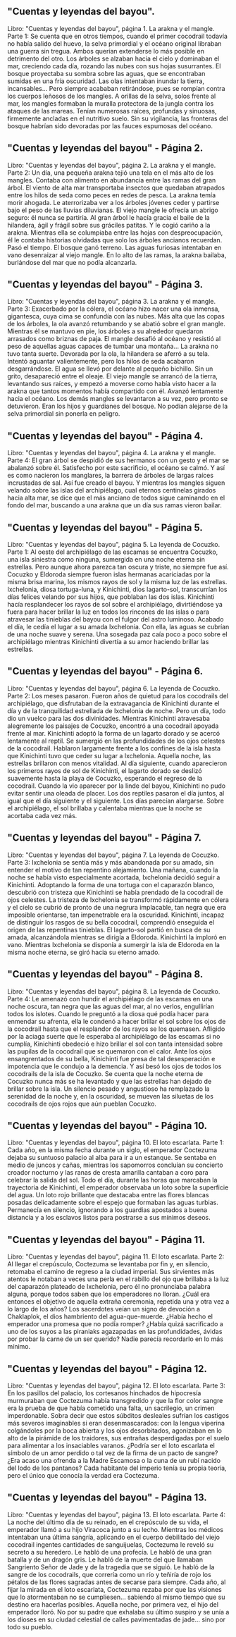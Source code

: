 ## "Cuentas y leyendas del bayou".
Libro: "Cuentas y leyendas del bayou", página 1.
La arakna y el mangle. Parte 1:
Se cuenta que en otros tiempos, cuando el primer cocodrail todavía no había salido del huevo, la selva primordial y el océano original libraban una guerra sin tregua. Ambos querían extenderse lo más posible en detrimento del otro. Los árboles se alzaban hacia el cielo y dominaban el mar, creciendo cada día, rozando las nubes con sus hojas susurrantes. El bosque proyectaba su sombra sobre las aguas, que se encontraban sumidas en una fría oscuridad. Las olas intentaban inundar la tierra, incansables... Pero siempre acababan retirándose, pues se rompían contra los cuerpos leñosos de los mangles.
A orillas de la selva, solos frente al mar, los mangles formaban la muralla protectora de la jungla contra los ataques de las mareas. Tenían numerosas raíces, profundas y sinuosas, firmemente ancladas en el nutritivo suelo. Sin su vigilancia, las fronteras del bosque habrían sido devoradas por las fauces espumosas del océano.

## "Cuentas y leyendas del bayou" - Página 2.
Libro: "Cuentas y leyendas del bayou", página 2.
La arakna y el mangle. Parte 2:
Un día, una pequeña arakna tejió una tela en el más alto de los mangles. Contaba con alimento en abundancia entre las ramas del gran árbol. El viento de alta mar transportaba insectos que quedaban atrapados entre los hilos de seda como peces en redes de pesca. La arakna temía morir ahogada. Le aterrorizaba ver a los árboles jóvenes ceder y partirse bajo el peso de las lluvias diluvianas. El viejo mangle le ofrecía un abrigo seguro: él nunca se partiría.
Al gran árbol le hacía gracia el baile de la hilandera, ágil y frágil sobre sus gráciles patitas. Y le cogió cariño a la arakna. Mientras ella se columpiaba entre las hojas con despreocupación, él le contaba historias olvidadas que solo los árboles ancianos recuerdan.
Pasó el tiempo. El bosque ganó terreno. Las aguas furiosas intentaban en vano desenraizar al viejo mangle. En lo alto de las ramas, la arakna bailaba, burlándose del mar que no podía alcanzarla.

## "Cuentas y leyendas del bayou" - Página 3.
Libro: "Cuentas y leyendas del bayou", página 3.
La arakna y el mangle. Parte 3:
Exacerbado por la cólera, el océano hizo nacer una ola inmensa, gigantesca, cuya cima se confundía con las nubes. Más alta que las copas de los árboles, la ola avanzó retumbando y se abatió sobre el gran mangle. Mientras él se mantuvo en pie, los árboles a su alrededor quedaron arrasados como briznas de paja. El mangle desafió al océano y resistió al peso de aquellas aguas capaces de tumbar una montaña... La arakna no tuvo tanta suerte.
Devorada por la ola, la hilandera se aferró a su tela. Intentó aguantar valientemente, pero los hilos de seda acabaron desgarrándose. El agua se llevó por delante al pequeño bichillo. Sin un grito, desapareció entre el oleaje.
El viejo mangle se arrancó de la tierra, levantando sus raíces, y empezó a moverse como había visto hacer a la arakna que tantos momentos había compartido con él. Avanzó lentamente hacia el océano. Los demás mangles se levantaron a su vez, pero pronto se detuvieron. Eran los hijos y guardianes del bosque. No podían alejarse de la selva primordial sin ponerla en peligro.

## "Cuentas y leyendas del bayou" - Página 4.
Libro: "Cuentas y leyendas del bayou", página 4.
La arakna y el mangle. Parte 4:
El gran árbol se despidió de sus hermanos con un gesto y el mar se abalanzó sobre él. Satisfecho por este sacrificio, el océano se calmó.
Y así es como nacieron los manglares, la barrera de árboles de largas raíces incrustadas de sal. Así fue creado el bayou. Y mientras los mangles siguen velando sobre las islas del archipiélago, cual eternos centinelas girados hacia alta mar, se dice que el más anciano de todos sigue caminando en el fondo del mar, buscando a una arakna que un día sus ramas vieron bailar.

## "Cuentas y leyendas del bayou" - Página 5.
Libro: "Cuentas y leyendas del bayou", página 5.
La leyenda de Cocuzko. Parte 1:
Al oeste del archipiélago de las escamas se encuentra Cocuzko, una isla siniestra como ninguna, sumergida en una noche eterna sin estrellas. Pero aunque ahora parezca tan oscura y triste, no siempre fue así.
Cocuzko y Eldoroda siempre fueron islas hermanas acariciadas por la misma brisa marina, los mismos rayos de sol y la misma luz de las estrellas. Ixchelonia, diosa tortuga-luna, y Kinichinti, dios lagarto-sol, transcurrían los días felices velando por sus hijos, que poblaban las dos islas. Kinichinti hacía resplandecer los rayos de sol sobre el archipiélago, divirtiéndose ya fuera para hacer brillar la luz en todos los rincones de las islas o para atravesar las tinieblas del bayou con el fulgor del astro luminoso. Acabado el día, le cedía el lugar a su amada Ixchelonia. Con ella, las aguas se cubrían de una noche suave y serena. Una sosegada paz caía poco a poco sobre el archipiélago mientras Kinichinti divertía a su amor haciendo brillar las estrellas.

## "Cuentas y leyendas del bayou" - Página 6.
Libro: "Cuentas y leyendas del bayou", página 6.
La leyenda de Cocuzko. Parte 2:
Los meses pasaron. Fueron años de quietud para los cocodrails del archipiélago, que disfrutaban de la extravagancia de Kinichinti durante el día y de la tranquilidad estrellada de Ixchelonia de noche. Pero un día, todo dio un vuelco para las dos divinidades. Mientras Kinichinti atravesaba alegremente los paisajes de Cocuzko, encontró a una cocodrail apoyada frente al mar. Kinichinti adoptó la forma de un lagarto dorado y se acercó lentamente al reptil. Se sumergió en las profundidades de los ojos celestes de la cocodrail. Hablaron largamente frente a los confines de la isla hasta que Kinichinti tuvo que ceder su lugar a Ixchelonia. Aquella noche, las estrellas brillaron con menos vitalidad.
Al día siguiente, cuando aparecieron los primeros rayos de sol de Kinichinti, el lagarto dorado se deslizó suavemente hasta la playa de Cocuzko, esperando el regreso de la cocodrail. Cuando la vio aparecer por la linde del bayou, Kinichinti no pudo evitar sentir una oleada de placer. Los dos reptiles pasaron el día juntos, al igual que el día siguiente y el siguiente. Los días parecían alargarse. Sobre el archipiélago, el sol brillaba y calentaba mientras que la noche se acortaba cada vez más.

## "Cuentas y leyendas del bayou" - Página 7.
Libro: "Cuentas y leyendas del bayou", página 7.
La leyenda de Cocuzko. Parte 3:
Ixchelonia se sentía más y más abandonada por su amado, sin entender el motivo de tan repentino alejamiento. Una mañana, cuando la noche se había visto especialmente acortada, Ixchelonia decidió seguir a Kinichinti. Adoptando la forma de una tortuga con el caparazón blanco, descubrió con tristeza que Kinichinti se había prendado de la cocodrail de ojos celestes. La tristeza de Ixchelonia se transformó rápidamente en cólera y el cielo se cubrió de pronto de una negrura implacable, tan negra que era imposible orientarse, tan impenetrable era la oscuridad. Kinichinti, incapaz de distinguir los rasgos de su bella cocodrail, comprendió enseguida el origen de las repentinas tinieblas.
El lagarto-sol partió en busca de su amada, alcanzándola mientras se dirigía a Eldoroda. Kinichinti la imploró en vano. Mientras Ixchelonia se disponía a sumergir la isla de Eldoroda en la misma noche eterna, se giró hacia su eterno amado.

## "Cuentas y leyendas del bayou" - Página 8.
Libro: "Cuentas y leyendas del bayou", página 8.
La leyenda de Cocuzko. Parte 4:
Le amenazó con hundir el archipiélago de las escamas en una noche oscura, tan negra que las aguas del mar, al no verlos, engullirían todos los islotes. Cuando le preguntó a la diosa qué podía hacer para enmendar su afrenta, ella le condenó a hacer brillar el sol sobre los ojos de la cocodrail hasta que el resplandor de los rayos se los quemasen.
Afligido por la aciaga suerte que le esperaba al archipiélago de las escamas si no cumplía, Kinichinti obedeció e hizo brillar el sol con tanta intensidad sobre las pupilas de la cocodrail que se quemaron con el calor. Ante los ojos ensangrentados de su bella, Kinichinti fue presa de tal desesperación e impotencia que le condujo a la demencia. Y así besó los ojos de todos los cocodrails de la isla de Cocuzko.
Se cuenta que la noche eterna de Cocuzko nunca más se ha levantado y que las estrellas han dejado de brillar sobre la isla. Un silencio pesado y angustioso ha remplazado la serenidad de la noche y, en la oscuridad, se mueven las siluetas de los cocodrails de ojos rojos que aún pueblan Cocuzko.

## "Cuentas y leyendas del bayou" - Página 10.
Libro: "Cuentas y leyendas del bayou", página 10.
El loto escarlata. Parte 1:
Cada año, en la misma fecha durante un siglo, el emperador Coctezuma dejaba su suntuoso palacio al alba para ir a un estanque. Se sentaba en medio de juncos y cañas, mientras los sapomorros concluían su concierto croador nocturno y las ranas de cresta amarilla cantaban a coro para celebrar la salida del sol.
Todo el día, durante las horas que marcaban la trayectoria de Kinichinti, el emperador observaba un loto sobre la superficie del agua. Un loto rojo brillante que destacaba entre las flores blancas posadas delicadamente sobre el espejo que formaban las aguas turbias. Permanecía en silencio, ignorando a los guardias apostados a buena distancia y a los esclavos listos para postrarse a sus mínimos deseos.

## "Cuentas y leyendas del bayou" - Página 11.
Libro: "Cuentas y leyendas del bayou", página 11.
El loto escarlata. Parte 2:
Al llegar el crepúsculo, Coctezuma se levantaba por fin y, en silencio, retomaba el camino de regreso a la ciudad imperial. Sus sirvientes más atentos le notaban a veces una perla en el rabillo del ojo que brillaba a la luz del caparazón plateado de Ixchelonia, pero él no pronunciaba palabra alguna, porque todos saben que los emperadores no lloran.
¿Cuál era entonces el objetivo de aquella extraña ceremonia, repetida una y otra vez a lo largo de los años? Los sacerdotes veían un signo de devoción a Chaklaplok, el dios hambriento del agua-que-muerde. ¿Había hecho el emperador una promesa que no podía romper? ¿Había quizá sacrificado a uno de los suyos a las piraniaks agazapadas en las profundidades, ávidas por probar la carne de un ser querido? Nadie parecía recordarlo en lo más mínimo.

## "Cuentas y leyendas del bayou" - Página 12.
Libro: "Cuentas y leyendas del bayou", página 12.
El loto escarlata. Parte 3:
En los pasillos del palacio, los cortesanos hinchados de hipocresía murmuraban que Coctezuma había transgredido y que la flor color sangre era la prueba de que había cometido una falta, un sacrilegio, un crimen imperdonable. Sobra decir que estos súbditos desleales sufrían los castigos más severos imaginables si eran desenmascarados: con la lengua viperina colgándoles por la boca abierta y los ojos desorbitados, agonizaban en lo alto de la pirámide de los traidores, sus entrañas desperdigadas por el suelo para alimentar a los insaciables varanos.
¿Podría ser el loto escarlata el símbolo de un amor perdido o tal vez de la firma de un pacto de sangre? ¿Era acaso una ofrenda a la Madre Escamosa o la cuna de un rubí nacido del lodo de los pantanos? Cada habitante del imperio tenía su propia teoría, pero el único que conocía la verdad era Coctezuma.

## "Cuentas y leyendas del bayou" - Página 13.
Libro: "Cuentas y leyendas del bayou", página 13.
El loto escarlata. Parte 4:
La noche del último día de su reinado, en el crepúsculo de su vida, el emperador llamó a su hijo Viracoca junto a su lecho. Mientras los médicos intentaban una última sangría, aplicando en el cuerpo debilitado del viejo cocodrail ingentes cantidades de sanguijuelas, Coctezuma le reveló su secreto a su heredero. Le habló de una profecía. Le habló de una gran batalla y de un dragón gris. Le habló de la muerte del que llamaban Sangriento Señor de Jade y de la tragedia que se siguió. Le habló de la sangre de los cocodrails, que correría como un río y teñiría de rojo los pétalos de las flores sagradas antes de secarse para siempre. Cada año, al fijar la mirada en el loto escarlata, Coctezuma rezaba por que las visiones que lo atormentaban no se cumpliesen... sabiendo al mismo tiempo que su destino era hacerlas posibles.
Aquella noche, por primera vez, el hijo del emperador lloró. No por su padre que exhalaba su último suspiro y se unía a los dioses en su ciudad celestial de calles pavimentadas de jade... sino por todo su pueblo.